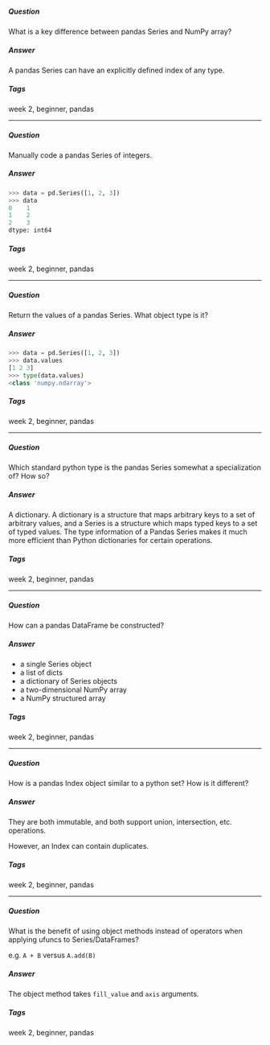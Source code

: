 ##### Question
What is a key difference between pandas Series and NumPy array?

##### Answer
A pandas Series can have an explicitly defined index of any type.

##### Tags
week 2, beginner, pandas

----
##### Question
Manually code a pandas Series of integers.

##### Answer
```python
>>> data = pd.Series([1, 2, 3])
>>> data
0    1
1    2
2    3
dtype: int64
```

##### Tags
week 2, beginner, pandas

----
##### Question
Return the values of a pandas Series. What object type is it?

##### Answer
```python
>>> data = pd.Series([1, 2, 3])
>>> data.values
[1 2 3]
>>> type(data.values)
<class 'numpy.ndarray'>
```

##### Tags
week 2, beginner, pandas

----
##### Question
Which standard python type is the pandas Series somewhat a specialization of? How so?


##### Answer
A dictionary. A dictionary is a structure that maps arbitrary
keys to a set of arbitrary values, and a Series is a structure
which maps typed keys to a set of typed values. The type
information of a Pandas Series makes it much more efficient
than Python dictionaries for certain operations.

##### Tags
week 2, beginner, pandas

----
##### Question
How can a pandas DataFrame be constructed?

##### Answer
* a single Series object
* a list of dicts
* a dictionary of Series objects
* a two-dimensional NumPy array
* a NumPy structured array

##### Tags
week 2, beginner, pandas

----
##### Question
How is a pandas Index object similar to a python set? How is it
different?

##### Answer
They are both immutable, and both support union, intersection, etc. operations.

However, an Index can contain duplicates.

##### Tags
week 2, beginner, pandas

----
##### Question
What is the benefit of using object methods instead of operators when applying ufuncs to Series/DataFrames?

e.g. `A + B` versus `A.add(B)`

##### Answer
The object method takes `fill_value` and `axis` arguments.

##### Tags
week 2, beginner, pandas
